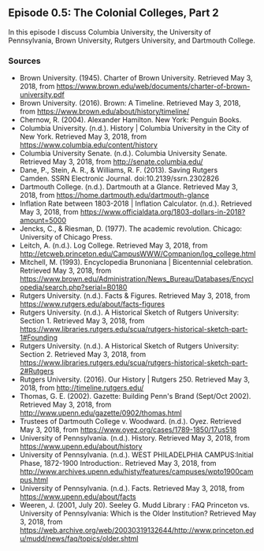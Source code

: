 ## Episode 0.5: The Colonial Colleges, Part 2

In this episode I discuss Columbia University, the University of Pennsylvania, Brown University, Rutgers University, and Dartmouth College.

### Sources

- Brown University. (1945). Charter of Brown University. Retrieved May 3, 2018, from <https://www.brown.edu/web/documents/charter-of-brown-university.pdf>
- Brown University. (2016). Brown: A Timeline. Retrieved May 3, 2018, from <https://www.brown.edu/about/history/timeline/>
- Chernow, R. (2004). Alexander Hamilton. New York: Penguin Books.
- Columbia University. (n.d.). History | Columbia University in the City of New York. Retrieved May 3, 2018, from <https://www.columbia.edu/content/history>
- Columbia University Senate. (n.d.). Columbia University Senate. Retrieved May 3, 2018, from <http://senate.columbia.edu/>
- Dane, P., Stein, A. R., & Williams, R. F. (2013). Saving Rutgers Camden. SSRN Electronic Journal. doi:10.2139/ssrn.2302826
- Dartmouth College. (n.d.). Dartmouth at a Glance. Retrieved May 3, 2018, from <https://home.dartmouth.edu/dartmouth-glance>
- Inflation Rate between 1803-2018 | Inflation Calculator. (n.d.). Retrieved May 3, 2018, from <https://www.officialdata.org/1803-dollars-in-2018?amount=5000>
- Jencks, C., & Riesman, D. (1977). The academic revolution. Chicago: University of Chicago Press.
- Leitch, A. (n.d.). Log College. Retrieved May 3, 2018, from <http://etcweb.princeton.edu/CampusWWW/Companion/log_college.html>
- Mitchell, M. (1993). Encyclopedia Brunoniana | Bicentennial celebration. Retrieved May 3, 2018, from <https://www.brown.edu/Administration/News_Bureau/Databases/Encyclopedia/search.php?serial=B0180>
- Rutgers University. (n.d.). Facts & Figures. Retrieved May 3, 2018, from <https://www.rutgers.edu/about/facts-figures>
- Rutgers University. (n.d.). A Historical Sketch of Rutgers University: Section 1. Retrieved May 3, 2018, from <https://www.libraries.rutgers.edu/scua/rutgers-historical-sketch-part-1#Founding>
- Rutgers University. (n.d.). A Historical Sketch of Rutgers University: Section 2. Retrieved May 3, 2018, from <https://www.libraries.rutgers.edu/scua/rutgers-historical-sketch-part-2#Rutgers>
- Rutgers University. (2016). Our History | Rutgers 250. Retrieved May 3, 2018, from <http://timeline.rutgers.edu/>
- Thomas, G. E. (2002). Gazette: Building Penn's Brand (Sept/Oct 2002). Retrieved May 3, 2018, from <http://www.upenn.edu/gazette/0902/thomas.html>
- Trustees of Dartmouth College v. Woodward. (n.d.). Oyez. Retrieved May 3, 2018, from <https://www.oyez.org/cases/1789-1850/17us518>
- University of Pennsylvania. (n.d.). History. Retrieved May 3, 2018, from <https://www.upenn.edu/about/history>
- University of Pennsylvania. (n.d.). WEST PHILADELPHIA CAMPUS:Initial Phase, 1872-1900 Introduction:. Retrieved May 3, 2018, from <http://www.archives.upenn.edu/histy/features/campuses/wpto1900campus.html>
- University of Pennsylvania. (n.d.). Facts. Retrieved May 3, 2018, from <https://www.upenn.edu/about/facts>
- Weeren, J. (2001, July 20). Seeley G. Mudd Library : FAQ Princeton vs. University of Pennsylvania: Which is the Older Institution? Retrieved May 3, 2018, from <https://web.archive.org/web/20030319132644/http://www.princeton.edu/mudd/news/faq/topics/older.shtml>
